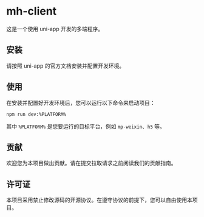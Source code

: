 # mh-client

这是一个使用 uni-app 开发的多端程序。

## 安装

请按照 uni-app 的官方文档安装并配置开发环境。

## 使用

在安装并配置好开发环境后，您可以运行以下命令来启动项目：

```
npm run dev:%PLATFORM%
```

其中 `%PLATFORM%` 是您要运行的目标平台，例如 `mp-weixin`、`h5` 等。

## 贡献

欢迎您为本项目做出贡献。请在提交拉取请求之前阅读我们的贡献指南。

## 许可证

本项目采用禁止修改源码的开源协议。在遵守协议的前提下，您可以自由使用本项目。
